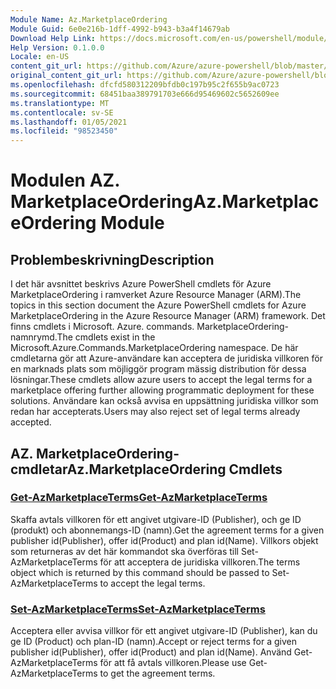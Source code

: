 ```yaml
---
Module Name: Az.MarketplaceOrdering
Module Guid: 6e0e216b-1dff-4992-b943-b3a4f14679ab
Download Help Link: https://docs.microsoft.com/en-us/powershell/module/az.marketplaceordering
Help Version: 0.1.0.0
Locale: en-US
content_git_url: https://github.com/Azure/azure-powershell/blob/master/src/MarketplaceOrdering/MarketplaceOrdering/help/Az.MarketplaceOrdering.md
original_content_git_url: https://github.com/Azure/azure-powershell/blob/master/src/MarketplaceOrdering/MarketplaceOrdering/help/Az.MarketplaceOrdering.md
ms.openlocfilehash: dfcfd580312209bfdb0c197b95c2f655b9ac0723
ms.sourcegitcommit: 68451baa389791703e666d95469602c5652609ee
ms.translationtype: MT
ms.contentlocale: sv-SE
ms.lasthandoff: 01/05/2021
ms.locfileid: "98523450"
---
```

# <span data-ttu-id="faf1e-101">Modulen AZ. MarketplaceOrdering</span><span class="sxs-lookup"><span data-stu-id="faf1e-101">Az.MarketplaceOrdering Module</span></span>
## <span data-ttu-id="faf1e-102">Problembeskrivning</span><span class="sxs-lookup"><span data-stu-id="faf1e-102">Description</span></span>
<span data-ttu-id="faf1e-103">I det här avsnittet beskrivs Azure PowerShell cmdlets för Azure MarketplaceOrdering i ramverket Azure Resource Manager (ARM).</span><span class="sxs-lookup"><span data-stu-id="faf1e-103">The topics in this section document the Azure PowerShell cmdlets for Azure MarketplaceOrdering in the Azure Resource Manager (ARM) framework.</span></span> <span data-ttu-id="faf1e-104">Det finns cmdlets i Microsoft. Azure. commands. MarketplaceOrdering-namnrymd.</span><span class="sxs-lookup"><span data-stu-id="faf1e-104">The cmdlets exist in the Microsoft.Azure.Commands.MarketplaceOrdering namespace.</span></span> <span data-ttu-id="faf1e-105">De här cmdletarna gör att Azure-användare kan acceptera de juridiska villkoren för en marknads plats som möjliggör program mässig distribution för dessa lösningar.</span><span class="sxs-lookup"><span data-stu-id="faf1e-105">These cmdlets allow azure users to accept the legal terms for a marketplace offering further allowing programmatic deployment for these solutions.</span></span> <span data-ttu-id="faf1e-106">Användare kan också avvisa en uppsättning juridiska villkor som redan har accepterats.</span><span class="sxs-lookup"><span data-stu-id="faf1e-106">Users may also reject set of legal terms already accepted.</span></span>

## <span data-ttu-id="faf1e-107">AZ. MarketplaceOrdering-cmdletar</span><span class="sxs-lookup"><span data-stu-id="faf1e-107">Az.MarketplaceOrdering Cmdlets</span></span>
### [<span data-ttu-id="faf1e-108">Get-AzMarketplaceTerms</span><span class="sxs-lookup"><span data-stu-id="faf1e-108">Get-AzMarketplaceTerms</span></span>](Get-AzMarketplaceTerms.md)
<span data-ttu-id="faf1e-109">Skaffa avtals villkoren för ett angivet utgivare-ID (Publisher), och ge ID (produkt) och abonnemangs-ID (namn).</span><span class="sxs-lookup"><span data-stu-id="faf1e-109">Get the agreement terms for a given publisher id(Publisher), offer id(Product) and plan id(Name).</span></span> <span data-ttu-id="faf1e-110">Villkors objekt som returneras av det här kommandot ska överföras till Set-AzMarketplaceTerms för att acceptera de juridiska villkoren.</span><span class="sxs-lookup"><span data-stu-id="faf1e-110">The terms object which is returned by this command should be passed to Set-AzMarketplaceTerms to accept the legal terms.</span></span>

### [<span data-ttu-id="faf1e-111">Set-AzMarketplaceTerms</span><span class="sxs-lookup"><span data-stu-id="faf1e-111">Set-AzMarketplaceTerms</span></span>](Set-AzMarketplaceTerms.md)
<span data-ttu-id="faf1e-112">Acceptera eller avvisa villkor för ett angivet utgivare-ID (Publisher), kan du ge ID (Product) och plan-ID (namn).</span><span class="sxs-lookup"><span data-stu-id="faf1e-112">Accept or reject terms for a given publisher id(Publisher), offer id(Product) and plan id(Name).</span></span> <span data-ttu-id="faf1e-113">Använd Get-AzMarketplaceTerms för att få avtals villkoren.</span><span class="sxs-lookup"><span data-stu-id="faf1e-113">Please use Get-AzMarketplaceTerms to get the agreement terms.</span></span>

